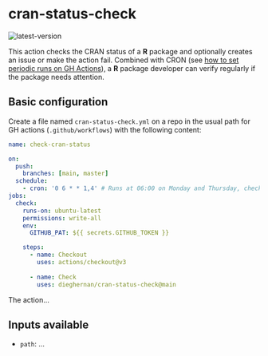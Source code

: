 # cran-status-check

![latest-version](https://img.shields.io/github/v/release/dieghernan/cran-status-check)

This action checks the CRAN status of a **R** package and optionally creates an issue or make the action 
fail. Combined with CRON (see [how to set periodic runs on GH Actions](https://docs.github.com/en/actions/using-workflows/events-that-trigger-workflows#schedule)), a **R** package developer can verify regularly 
if the package needs attention.

## Basic configuration

Create a file named `cran-status-check.yml` on a repo in the usual path for GH actions 
(`.github/workflows`) with the following content:

```yaml
name: check-cran-status

on:
  push:
    branches: [main, master]
  schedule:
    - cron: '0 6 * * 1,4' # Runs at 06:00 on Monday and Thursday, check https://crontab.guru/
jobs:
  check:
    runs-on: ubuntu-latest
    permissions: write-all
    env:
      GITHUB_PAT: ${{ secrets.GITHUB_TOKEN }}

    steps:
      - name: Checkout
        uses: actions/checkout@v3
        
      - name: Check
        uses: dieghernan/cran-status-check@main

```

The action...

## Inputs available

- `path`: ...
